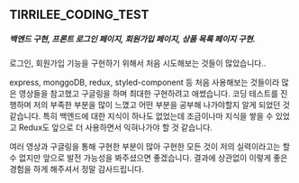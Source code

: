 ## TIRRILEE_CODING_TEST

##### 백엔드 구현, 프론트 로그인 페이지, 회원가입 페이지, 상품 목록 페이지 구현.

로그인, 회원가입 기능을 구현하기 위해서 처음 시도해보는 것들이 많았습니다..

express, monggoDB, redux, styled-component 등 처음 사용해보는 것들이라 많은 영상들을 참고했고 구글링을 하며 최대한 구현하려고 애썼습니다.
코딩 테스트를 진행하며 저의 부족한 부분을 많이 느꼈고 어떤 부분을 공부해 나가야할지 알게 되었던 것 같습니다. 특히 백엔드에 대한 지식이 하나도 없었는데 조금이나마 지식을 쌓을 수 있었고 Redux도 앞으로 더 사용하면서 익혀나가야 할 것 같습니다.

여러 영상과 구글링을 통해 구현한 부분이 많아 구현한 모든 것이 저의 실력이라고는 할 수 없지만 앞으로 발전 가능성을 봐주셨으면 좋겠습니다.
결과에 상관없이 이렇게 좋은 경험을 하게 해주셔서 정말 감사드립니다.
